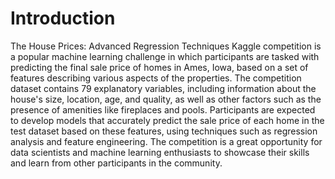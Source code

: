 # Introduction
The House Prices: Advanced Regression Techniques Kaggle competition is a popular machine learning challenge in which participants are tasked with predicting the final sale price of homes in Ames, Iowa, based on a set of features describing various aspects of the properties. The competition dataset contains 79 explanatory variables, including information about the house's size, location, age, and quality, as well as other factors such as the presence of amenities like fireplaces and pools. Participants are expected to develop models that accurately predict the sale price of each home in the test dataset based on these features, using techniques such as regression analysis and feature engineering. The competition is a great opportunity for data scientists and machine learning enthusiasts to showcase their skills and learn from other participants in the community.
